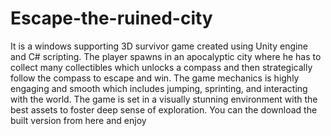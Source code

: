 # Escape-the-ruined-city
It is a windows supporting 3D survivor game created using Unity engine and C# scripting. 
The player spawns in an apocalyptic city where he has to collect many collectibles which unlocks a compass and then strategically follow the compass to escape and win. The game mechanics is highly engaging and smooth which includes jumping, sprinting, and interacting with the world. The game is set in a visually stunning environment with the best assets to foster deep sense of exploration.
You can the download the built version from here and enjoy
